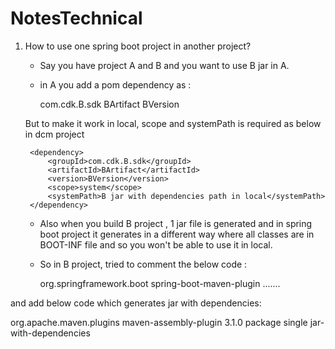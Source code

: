 # NotesTechnical

1. How to use one spring boot project in another project?
   - Say you have project A and B and you want to use B jar in A.
   - in A you add a pom dependency as :
   
      	<dependency>
			<groupId>com.cdk.B.sdk</groupId>
			<artifactId>BArtifact</artifactId>
			<version>BVersion</version>
		</dependency>
    
    But to make it work in local, scope and systemPath is required as below in dcm project
    
    	<dependency>
			<groupId>com.cdk.B.sdk</groupId>
			<artifactId>BArtifact</artifactId>
			<version>BVersion</version>
			<scope>system</scope>
			<systemPath>B jar with dependencies path in local</systemPath>
		</dependency>
    
    - Also when you build B project , 1 jar file is generated and in spring boot project it generates in a different way where all classes are in BOOT-INF file and so you won't be able to use it in local.
    - So in B project, tried to comment the below code :

      <plugin>
      <groupId>org.springframework.boot</groupId>
      <artifactId>spring-boot-maven-plugin</artifactId>
      .......
  
  and add below code which generates jar with dependencies:
  
   <build>
    <plugins>
      <!-- any other plugins -->
      <plugin>
        <groupId>org.apache.maven.plugins</groupId>
        <artifactId>maven-assembly-plugin</artifactId>
        <version>3.1.0</version>
        <executions>
          <execution>
            <phase>package</phase>
            <goals>
              <goal>single</goal>
            </goals>
          </execution>
        </executions>
        <configuration>
          <descriptorRefs>
            <descriptorRef>jar-with-dependencies</descriptorRef>
          </descriptorRefs>
        </configuration>
      </plugin>
    </plugins>
  </build>
